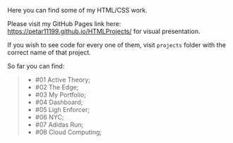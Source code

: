 Here you can find some of my HTML/CSS work.

Please visit my GitHub Pages link here: https://petar11199.github.io/HTMLProjects/ for visual presentation.

If you wish to see code for every one of them, visit `projects` folder with the correct name of that project.

So far you can find:

> - #01 Active Theory; 
> - #02 The Edge;
> - #03 My Portfolio; 
> - #04 Dashboard;
> - #05 Ligh Enforcer; 
> - #06 NYC;
> - #07 Adidas Run; 
> - #08 Cloud Computing;
